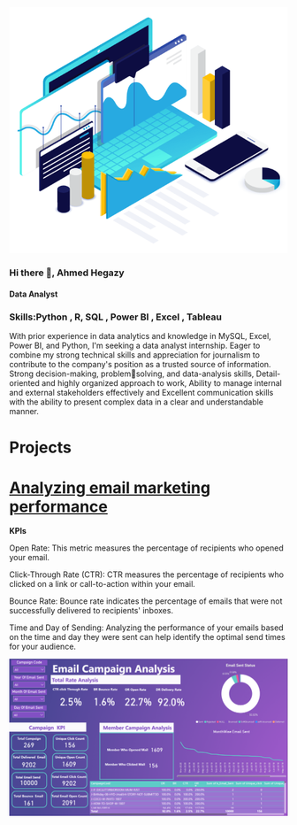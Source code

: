 ![](https://github.com/AhmedHegazy121/Portfolio/blob/main/csiq-what-is-managed-attack-surface.png)
### Hi there 👋, Ahmed Hegazy 
#### Data Analyst
### Skills:Python , R, SQL , Power BI , Excel , Tableau

With prior experience in data analytics and knowledge in MySQL, Excel, Power BI, and Python, I'm seeking a
data analyst internship. Eager to combine my strong technical skills and appreciation for
journalism to contribute to the company's position as a trusted source of information. Strong decision-making, problemsolving, and data-analysis skills, Detail-oriented and highly organized approach to work, Ability to manage internal and 
external stakeholders effectively and Excellent communication skills with the ability to present complex data in a clear 
and understandable manner.

# Projects


# [Analyzing email marketing performance](https://www.linkedin.com/posts/hegazy-ahmed_marketing-mail-mailcamapign-activity-7184779199214219265-rVsn?utm_source=share&utm_medium=member_desktop)

**KPIs**

Open Rate: This metric measures the percentage of recipients who opened your email.

Click-Through Rate (CTR): CTR measures the percentage of recipients who clicked on a link or call-to-action within your email.

Bounce Rate: Bounce rate indicates the percentage of emails that were not successfully delivered to recipients' inboxes.

Time and Day of Sending: Analyzing the performance of your emails based on the time and day they were sent can help identify the optimal send times for your audience.

![](https://github.com/AhmedHegazy121/Portfolio/blob/main/Email.PNG)

